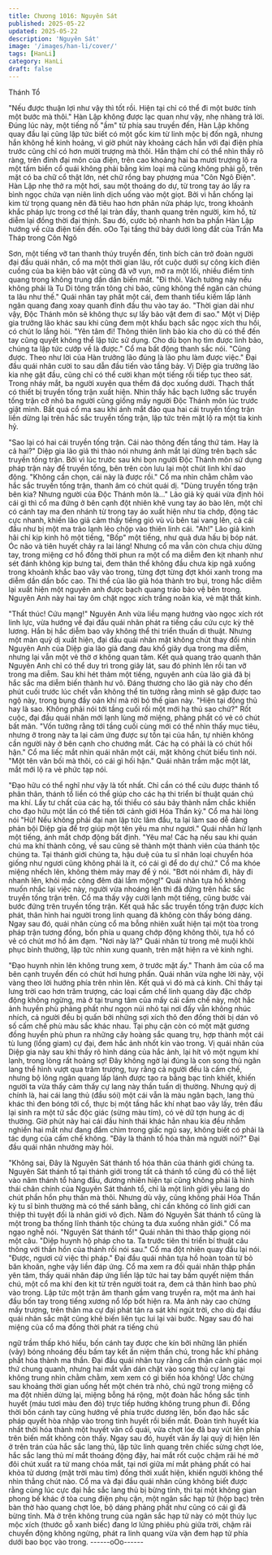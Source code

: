 ```yaml
---
title: Chương 1016: Nguyên Sát
published: 2025-05-22
updated: 2025-05-22
description: 'Nguyên Sát'
image: '/images/han-li/cover/'
tags: [HanLi]
category: HanLi
draft: false
---
```


Thánh Tổ

"Nếu được thuận lợi như vậy thì tốt rồi. Hiện tại chỉ có thể đi một
bước tính một bước mà thôi."
Hàn Lập không được lạc quan như vậy, nhẹ nhàng trả lời.
Đúng lúc này, một tiếng nổ "ầm" từ phía sau truyền đến, Hàn Lập
không quay đầu lại cũng lập tức biết có một gốc kim từ linh mộc bị
đốn ngã, nhưng hắn không hề kinh hoảng, vì giờ phút này khoảng
cách hắn với đại điện phía trước cũng chỉ có hơn mười trượng
mà thôi.
Hắn thậm chí có thể nhìn thấy rõ ràng, trên đỉnh đại môn của
điện, trên cao khoảng hai ba mươi trượng lộ ra một tấm biển cổ
quái không phải bằng kim loại mà cũng không phải gỗ, trên mặt
có ba chữ cổ thật lớn, nét chữ rồng bay phượng múa "Côn Ngô
Điện".
Hàn Lập nhẹ thở ra một hơi, sau một thoáng do dự, từ trong tay
áo lấy ra bình ngọc chứa vạn niên linh dịch uống vào một giọt.
Bởi vì hắn chống lại kim từ trọng quang nên đã tiêu hao hơn phân
nửa pháp lực, trong khoảnh khắc pháp lực trong cơ thể lại tràn
đầy, thanh quang trên người, kim hồ, tử diễm lại đồng thời đại
thịnh.
Sau đó, cước bộ nhanh hơn ba phần Hàn Lập hướng về cửa điện
tiến đến.
oOo
Tại tầng thứ bảy dưới lòng đất của Trấn Ma Tháp trong Côn Ngô

Sơn, một tiếng vỡ tan thanh thúy truyền đến, tinh bích cản trở
đoàn người đại đầu quái nhân, cổ ma một thời gian lâu, rốt cuộc
dưới sự công kích điên cuồng của ba kiện bảo vật cũng đã vỡ
vụn, mở ra một lối, nhiều điểm tinh quang trong không trung dần
dần biến mất.
"Đi thôi. Vách tường này nếu không phải là Tu Di tông trấn tông
chi bảo, cũng không thể ngăn cản chúng ta lâu như thế."
Quái nhân tay phất một cái, đem thanh tiểu kiếm lấp lánh ngân
quang đang xoay quanh đỉnh đầu thu vào tay áo.
"Thời gian dài như vậy, Độc Thánh môn sẽ không thực sự lấy bảo
vật đem đi sao."
Một vị Diệp gia trưởng lão khác sau khi cũng đem một khẩu bạch
sắc ngọc xích thu hồi, có chút lo lắng hỏi.
"Yên tâm đi! Thông thiên linh bảo kia cho dù có thể đến tay cũng
quyết không thể lập tức sử dụng. Cho dù bọn họ tìm được linh
bảo, chúng ta lập tức cướp về là được."
Cổ ma bất động thanh sắc nói.
"Cũng được. Theo như lời của Hàn trưởng lão đúng là lão phu làm
được việc."
Đại đầu quái nhân cười to sau dẫn đầu tiến vào tầng bảy.
Vị Diệp gia trưởng lão kia nhẹ gật đầu, cũng chỉ có thể cười khan
một tiếng rồi tiếp tục theo sát.
Trong nháy mắt, ba người xuyên qua thềm đá dọc xuống dưới.
Thạch thất có thiết bị truyền tống trận xuất hiện.
Nhìn thấy hắc bạch lưỡng sắc truyền tống trận cỡ nhỏ ba người
cũng giống mấy người Độc Thánh môn lúc trước giật mình. Bất
quá cổ ma sau khi ánh mắt đảo qua hai cái truyền tống trận liền
dừng lại trên hắc sắc truyền tống trận, lập tức trên mặt lộ ra một
tia kinh hỷ.

"Sao lại có hai cái truyền tống trận. Cái nào thông đến tầng thứ
tám. Hay là cả hai?"
Diệp gia lão giả thì thào nói nhưng ánh mắt lại dừng trên bạch sắc
truyền tống trận. Bởi vì lúc trước sau khi bọn người Độc Thánh
môn sử dụng pháp trận này để truyền tống, bên trên còn lưu lại
một chút linh khí dao động.
"Không cần chọn, cái này là được rồi."
Cổ ma nhìn chằm chằm vào hắc sắc truyền tống trận, thanh âm
có chút quái dị.
"Dùng truyền tống trận bên kia? Nhưng người của Độc Thánh
môn là..."
Lão giả kỳ quái vừa định hỏi cái gì thì cổ ma đứng ở bên cạnh đột
nhiên khẽ vung tay áo bào lên, một chỉ có cánh tay ma đen nhánh
từ trong tay áo xuất hiện như tia chớp, động tác cực nhanh, khiến
lão giả cảm thấy tiếng gió vù vù bên tai vang lên, cả cái đầu như
bị một ma trảo lạnh lẻo chộp vào thiên linh cái.
"Ah!"
Lão giả kinh hãi chỉ kịp kinh hô một tiếng, "Bốp" một tiếng, như
quả dưa hấu bị bóp nát.
Óc não và tiên huyết chảy ra lai láng!
Nhưng cổ ma vẫn còn chưa chịu dừng tay, trong miệng cơ hồ
đồng thời phun ra một cổ ma diễm đen kịt nhanh như sét đánh
không kịp bưng tai, đem thân thể không đầu chưa kịp ngã xuống
trong khoảnh khắc bao vây vào trong, từng đợt từng đợt khói
xanh trong ma diễm dần dần bốc cao.
Thi thể của lão giả hóa thành tro bụi, trong hắc diễm lại xuất hiện
một nguyên anh được bạch quang tráo bảo vệ bên trong. Nguyên
Anh này hai tay ôm chặt ngọc xích trắng noãn kia, vẻ mặt thất
kinh.

"Thất thúc! Cứu mạng!"
Nguyên Anh vừa liều mạng hướng vào ngọc xích rót linh lực, vừa
hướng về đại đầu quái nhân phát ra tiếng cầu cứu cực kỳ thê
lương. Hắn bị hắc diễm bao vây không thể thi triển thuấn di thuật.
Nhưng một màn quỷ dị xuất hiện, đại đầu quái nhân mặt không
chút thay đổi nhìn Nguyên Anh của Diệp gia lão giả đang đau khổ
giãy dụa trong ma diễm, nhưng lại vẫn một vẻ thờ ơ không quan
tâm.
Kết quả quang tráo quanh thân Nguyên Anh chỉ có thể duy trì
trong giây lát, sau đó phình lên rồi tan vỡ trong ma diễm.
Sau khi hét thảm một tiếng, nguyên anh của lão giả đã bị hắc sắc
ma diễm biến thành hư vô.
Đáng thương cho lão giả này cho đến phút cuối trước lúc chết
vẫn không thể tin tưởng rằng mình sẽ gặp được tao ngộ này,
trong bụng đầy oán khí mà rời bỏ thế gian này.
"Hiện tại động thủ hay là sao. Không phải nói tới tầng cuối rồi một
mới hạ thủ sao chứ?"
Rốt cuộc, đại đầu quái nhân mới lạnh lùng mở miệng, phảng phất
có vẻ có chút bất mãn.
"Vốn tưởng rằng tới tầng cuối cùng mới có thể nhìn thấy mục tiêu,
nhưng ở trong này ta lại cảm ứng được sự tồn tại của hắn, tự
nhiên không cần người này ở bên cạnh cho chướng mắt. Các hạ
có phải là có chút hối hận."
Cổ ma liếc mắt nhìn quái nhân một cái, mặt không chút biểu tình
nói.
"Một tên vãn bối mà thôi, có cái gì hối hận."
Quái nhân trầm mặc một lát, mắt mới lộ ra vẻ phức tạp nói.

"Đạo hữu có thể nghĩ như vậy là tốt nhất. Chỉ cần có thể cứu
được thánh tổ phân thân, thánh tổ liền có thể giúp cho các hạ thi
triển bí thuật quán chú ma khí. Lấy tư chất của các hạ, tối thiểu có
sáu bảy thành nắm chắc khiến cho đạo hữu một lần có thể tiến tới
cảnh giới Hóa Thần kỳ."
Cổ ma hài lòng nói
"Hừ! Nếu không phải đại nạn lập tức lâm đầu, ta lại làm sao dễ
dàng phản bội Diệp gia để trợ giúp một tên yêu ma như ngươi."
Quái nhân hừ lạnh một tiếng, ánh mắt chớp động bất định.
"Yêu ma! Các hạ nếu sau khi quán chú ma khí thành công, về sau
cũng sẽ thành một thành viên của thánh tộc chúng ta. Tại thánh
giới chúng ta, hậu duệ của tu sĩ nhân loại chuyển hóa giống như
ngươi cũng không phải là ít, có cái gì để do dự chứ."
Cổ ma khóe miệng nhếch lên, không thèm mảy may để ý nói.
"Bớt nói nhảm đi, hãy đi nhanh lên, khỏi mắc công đêm dài lắm
mộng!"
Quái nhân tựa hồ không muốn nhắc lại việc này, người vừa
nhoáng lên thì đã đứng trên hắc sắc truyền tống trận trên.
Cổ ma thấy vậy cười lạnh một tiếng, cũng bước vài bước đứng
trên truyền tống trận.
Kết quả hắc sắc truyền tống trận được kích phát, thân hình hai
người trong linh quang đã không còn thấy bóng dáng.
Ngay sau đó, quái nhân cùng cổ ma bỗng nhiên xuất hiện tại một
tòa trong pháp trận tương đồng, bốn phía u quang chớp động
không thôi, tựa hồ có vẻ có chút mơ hồ ảm đạm.
"Nơi này là?"
Quái nhân từ trong mê muội khôi phục bình thường, lập tức nhìn
xung quanh, trên mặt hiện ra vẻ kinh nghi.

"Đạo huynh nhìn lên không trung xem, ở trước mặt ấy."
Thanh âm của cổ ma bên cạnh truyền đến có chút hơi hưng
phấn.
Quái nhân vừa nghe lời này, vội vàng theo lời hướng phía trên
nhìn lên. Kết quả vì đó mà cả kinh.
Chỉ thấy tại lưng trời cao hơn trăm trượng, các loại cấm chế linh
quang dày đặc chớp động không ngừng, mà ở tại trung tâm của
mấy cái cấm chế này, một hắc ảnh huyền phù phảng phất như
ngọn núi nhỏ tại nơi đấy vẫn không nhúc nhích, cả người đều bị
quấn bởi những sợi xích thô đen đồng thời bị dán vô số cấm chế
phù màu sắc khác nhau.
Tại phụ cận còn có một mặt gương đồng huyền phù phun ra
những cây hoàng sắc quang trụ, hợp thành một cái tù lung (lồng
giam) cự đại, đem hắc ảnh nhốt kín vào trong.
Vị quái nhân của Diệp gia này sau khi thấy rõ hình dáng của hắc
ảnh, lại hít vô một ngụm khí lạnh, trong lòng rất hoảng sợ!
Đây không ngờ lại đúng là con song thủ ngân lang thể hình vượt
qua trăm trượng, tuy rằng cả người đều là cấm chế, nhưng bộ
lông ngân quang lấp lánh được tạo ra bằng bạc tinh khiết, khiến
người ta vừa thấy cảm thấy cự lang này thần tuấn dị thường.
Nhưng quỷ dị chính là, hai cái lang thủ (đầu sói) một cái vẫn là
màu ngân bạch, lang thủ khác thì đen bóng tới cổ, thực bị một
tầng hắc khí nhạt bao vây lấy, trên đầu lại sinh ra một tử sắc độc
giác (sừng màu tím), có vẻ dữ tợn hung ác dị thường.
Giờ phút này hai cái đầu hình thái khác hẳn nhau kia đều nhắm
nghiền hai mắt như đang đắm chìm trong giấc ngủ say, không biết
có phải là tác dụng của cấm chế không.
"Đây là thánh tổ hóa thân mà người nói?"
Đại đầu quái nhân nhướng mày hỏi.

"Không sai, Đây là Nguyên Sát thánh tổ hóa thân của thánh giới
chúng ta. Nguyên Sát thánh tổ tại thánh giới trong tất cả thánh tổ
cũng đủ có thể liệt vào năm thánh tổ hàng đầu, đương nhiên hiện
tại cũng không phải là hình thái chân chính của Nguyên Sát thánh
tổ, chỉ là một linh giới yêu lang do chút phần hồn phụ thân mà
thôi. Nhưng dù vậy, cũng không phải Hóa Thần kỳ tu sĩ bình
thường mà có thể sánh bằng, chỉ cần không có linh giới can thiệp
thì tuyệt đối là nhân giới vô địch. Năm đó Nguyên Sát thánh tổ
cũng là một trong ba thống lĩnh thánh tộc chúng ta đưa xuống
nhân giới."
Cổ ma ngạo nghễ nói.
"Nguyên Sát thánh tổ!"
Quái nhân thì thào thấp giọng nói một câu.
"Diệp huynh hộ pháp cho ta. Ta trước tiên thi triển bí thuật câu
thông với thần hồn của thánh rồi nói sau."
Cổ ma đột nhiên quay đầu lại nói.
"Được, ngươi cứ việc thi pháp."
Đại đầu quái nhân tựa hồ hoàn toàn từ bỏ băn khoăn, nghe vậy
liền đáp ứng.
Cổ ma xem ra đối quái nhân thập phần yên tâm, thấy quái nhân
đáp ứng liền lập tức hai tay bấm quyết niệm thần chú, một cổ ma
khí đen kịt từ trên người toát ra, đem cả thân hình bao phủ vào
trong.
Lập tức một trận âm thanh gầm vang truyền ra, một ma ảnh hai
đầu bốn tay trong tiếng xương nổ lốp bốt hiện ra. Ma ảnh này cao
chừng mấy trượng, trên thân ma cự đại phát tán ra sát khí ngút
trời, cho dù đại đầu quái nhân sắc mặt cũng khẽ biến liên tục lui
lại vài bước.
Ngay sau đó hai miệng của cổ ma đồng thời phát ra tiếng chú

ngữ trầm thấp khó hiểu, bốn cánh tay được che kín bởi những lân
phiến (vảy) bóng nhoáng đều bấm tay kết ấn niệm thần chú, trong
hắc khí phảng phất hóa thành ma thần.
Đại đầu quái nhân tuy rằng cẩn thận cảnh giác mọi thứ chung
quanh, nhưng hai mắt vẫn dán chặt vào song thủ cự lang tại
không trung nhìn chằm chằm, xem xem có gì biến hóa không!
Ước chừng sau khoảng thời gian uống hết một chén trà nhỏ, chú
ngữ trong miệng cổ ma đột nhiên dừng lại, miệng bỗng há rộng,
một đoàn hắc hồng sắc tinh huyết (máu tươi màu đen đỏ) trực
tiếp hướng không trung phun đi. Đồng thời bốn cánh tay cũng
hướng về phía trước dương lên, bốn đạo hắc sắc pháp quyết hòa
nhập vào trong tinh huyết rồi biến mất.
Đoàn tinh huyết kia nhất thời hóa thành một huyết văn cổ quái,
vừa chợt lóe đã bay vút lên phía trên biến mất không còn thấy.
Ngay sau đó, huyết văn ấy lại quỷ dị hiện lên ở trên trán của hắc
sắc lang thủ, lập tức linh quang trên chiếc sừng chợt lóe, hắc sắc
lang thủ mí mắt thoáng động đậy, hai mắt rốt cuộc chậm rãi hé
mở đôi chút xuất ra tử mang chóa mắt, tại nơi giữa mí mắt phảng
phất có hai khỏa tử dương (mặt trời màu tím) đồng thời xuất hiện,
khiến người không thể nhìn thẳng chút nào.
Cổ ma và đại đầu quái nhân cũng không biết được rằng cùng lúc
cực đại hắc sắc lang thủ bị bừng tỉnh, thì tại một không gian
phong bế khác ở tòa cung điện phụ cận, một ngân sắc hạp tử
(hộp bạc) trên bàn thờ hào quang chợt lóe, bộ dáng phảng phất
như cũng có cái gì đã bừng tỉnh. Mà ở trên không trung của ngân
sắc hạp tử này có một thúy lục mộc xích (thước gỗ xanh biếc)
đang lơ lửng phiêu phù giữa trời, chậm rãi chuyển động không
ngừng, phát ra linh quang vừa vặn đem hạp tử phía dưới bao bọc
vào trong.
------oOo------

